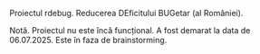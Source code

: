 Proiectul rdebug.
Reducerea DEficitului BUGetar (al României).

Notă. Proiectul nu este încă funcțional.
A fost demarat la data de 06.07.2025.
Este în faza de brainstorming.
